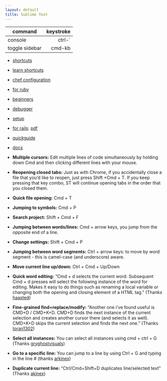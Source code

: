 ```yaml
---
layout: default
title: Sublime Text
---
```


| command | keystroke |
| ------- | --------: |
| console | ctrl-`    |
| toggle sidebar | cmd-kb |

* [shortcuts](https://pragmaticstudio.s3.amazonaws.com/media/SublimeShortcuts.pdf)
* [learn shortcuts](https://www.shortcutfoo.com/app/tutorial/sublimetext)
* [chef configuration](https://github.com/kitchenplan/chef-applications/blob/master/attributes/sublime_text.rb)
* [for ruby](http://blog.codeclimate.com/blog/2012/06/21/sublime-text-2-for-ruby/)
* [beginners](http://blog.alainmeier.com/post/27255145114/some-things-beginners-might-not-know-about-sublime-text)
* [debugger](https://github.com/shuky19/sublime_debugger)
* [setup](http://blog.alexmaccaw.com/sublime-text)
* [for rails](http://www.icicletech.com/cheat-sheets/sublime-cheat-sheet-for-ruby-and-ruby-on-rails): [pdf](http://cdn2.icicletech.com/media/sublime-editor-cheatsheet-ruby-on-rails.pdf)
* [quickguide](http://jennifermann.ghost.io/a-quick-guide-to-sublime-text/)
* [docs](http://docs.sublimetext.info/en/sublime-text-3/file_management/file_management.html)

* **Multiple cursors:** Edit multiple lines of code simultaneously by holding down Cmd and then clicking different lines with your mouse.
* **Reopening closed tabs:** Just as with Chrome, if you accidentally close a file that you&#8217;d like to reopen, just press Shift +Cmd + T. If you keep pressing that key combo, ST will continue opening tabs in the order that you closed them.
* **Quick file opening:** Cmd + T
* **Jumping to symbols:** Cmd + P
* **Search project:** Shift + Cmd + F
* **Jumping between words/lines:** Cmd + arrow keys, you jump from the opposite end of a line.
* **Change settings:** Shift + Cmd + P
* **Jumping between word segments:** Ctrl + arrow keys: to move by word segment - this is camel-case (and underscore) aware.
* **Move current line up/down:** Ctrl + Cmd + Up/Down
* **Quick word editing:** &#8220;Cmd + d selects the current word. </span><span>Subsequent Cmd + d presses will select the following instance of the word for editing. Makes it easy to do things such as renaming a local variable or changing both the opening and closing element of a HTML tag.&#8221; (Thanks </span><span><a href="http://news.ycombinator.com/item?id=4246918" target="_blank">haasted</a></span>)
* **Fine-grained find+replace/modify:** &#8220;<span>Another one i&#8217;ve found useful is CMD+D / CMD+K+D. CMD+D finds the next instance of the current selection and creates another cursor there (and selects it as well). CMD+K+D skips the current selection and finds the next one.&#8221; (Thanks </span><span><a href="http://news.ycombinator.com/item?id=4246891" target="_blank">toran1302</a></span>)
* **Select all instances:** You can select all instances using cmd + ctrl + G (Thanks <a href="https://twitter.com/gryghostvisuals" target="_blank">gryghostvisuals</a><span>)</span>
* <span>**Go to a specific line:** You can jump to a line by using Ctrl + G and typing in the line # (thanks </span><span><a href="https://twitter.com/arkinex/status/224857192224915456" target="_blank">arkinex</a></span><span>)</span>
* <span>**Duplicate current line:** &#8220;</span><span>Ctrl/Cmd+Shift+D duplicates line/selected text&#8221; (Thanks <a href="https://twitter.com/arkinex/status/224857453962072064" target="_blank">akinex</a>)</span>
</ol>
